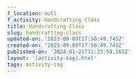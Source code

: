```yaml
---
f_location: null
f_activity: Handcrafting Class
title: Handcrafting Class
slug: handcrafting-class
updated-on: '2023-09-09T17:50:49.745Z'
created-on: '2023-09-09T17:50:49.745Z'
published-on: '2024-01-21T11:33:59.165Z'
layout: '[activity-tag].html'
tags: activity-tag
---
```



